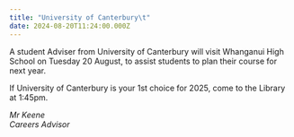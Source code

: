 ```yaml
---
title: "University of Canterbury\t"
date: 2024-08-20T11:24:00.000Z
---
```

A student Adviser from University of Canterbury will visit Whanganui High School on Tuesday 20 August, to assist students to plan their course for next year.  

If University of Canterbury is your 1st choice for 2025, come to the Library at 1:45pm.

*Mr Keene  
Careers Advisor*

